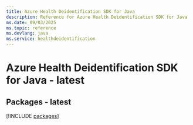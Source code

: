 ```yaml
---
title: Azure Health Deidentification SDK for Java
description: Reference for Azure Health Deidentification SDK for Java
ms.date: 09/03/2025
ms.topic: reference
ms.devlang: java
ms.service: healthdeidentification
---
```

# Azure Health Deidentification SDK for Java - latest
## Packages - latest
[!INCLUDE [packages](health-deidentification-index.md)]